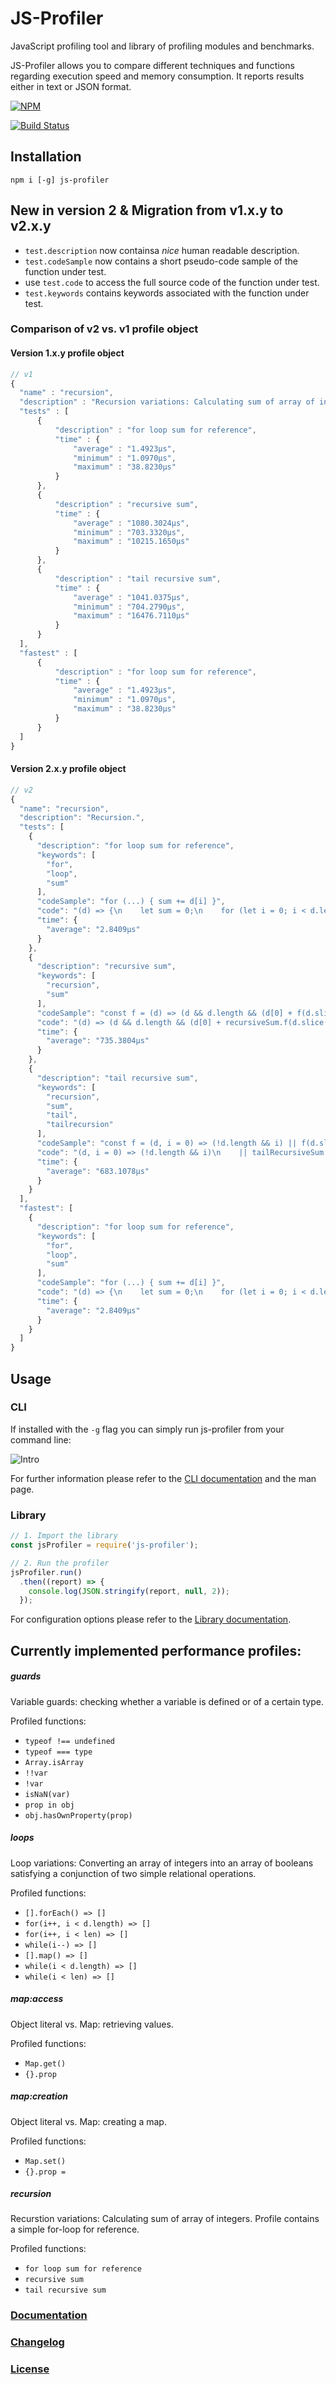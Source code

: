 # JS-Profiler

JavaScript profiling tool and library of profiling modules and benchmarks.

JS-Profiler allows you to compare different techniques and functions regarding execution speed and memory consumption. It reports results either in text or JSON format.

[![NPM](https://nodei.co/npm/js-profiler.png?downloads=true)](https://nodei.co/npm/js-profiler/)

[![Build Status](https://travis-ci.org/haensl/js-profiler.svg?branch=master)](https://travis-ci.org/haensl/js-profiler)

## Installation

`npm i [-g] js-profiler`

## New in version 2 & Migration from v1.x.y to v2.x.y
* `test.description` now containsa _nice_ human readable description.
* `test.codeSample` now contains a short pseudo-code sample of the function under test.
* use `test.code` to access the full source code of the function under test.
* `test.keywords` contains keywords associated with the function under test.

### Comparison of v2 vs. v1 profile object

#### Version 1.x.y profile object

```javascript
// v1
{
  "name" : "recursion",
  "description" : "Recursion variations: Calculating sum of array of integers. Profile contains a simple for-loop for reference.",
  "tests" : [
      {
          "description" : "for loop sum for reference",
          "time" : {
              "average" : "1.4923μs",
              "minimum" : "1.0970μs",
              "maximum" : "38.8230μs"
          }
      }, 
      {
          "description" : "recursive sum",
          "time" : {
              "average" : "1080.3024μs",
              "minimum" : "703.3320μs",
              "maximum" : "10215.1650μs"
          }
      }, 
      {
          "description" : "tail recursive sum",
          "time" : {
              "average" : "1041.0375μs",
              "minimum" : "704.2790μs",
              "maximum" : "16476.7110μs"
          }
      }
  ],
  "fastest" : [
      {
          "description" : "for loop sum for reference",
          "time" : {
              "average" : "1.4923μs",
              "minimum" : "1.0970μs",
              "maximum" : "38.8230μs"
          }
      }
  ]
}
```

#### Version 2.x.y profile object

```javascript
// v2
{
  "name": "recursion",
  "description": "Recursion.",
  "tests": [
    {
      "description": "for loop sum for reference",
      "keywords": [
        "for",
        "loop",
        "sum"
      ],
      "codeSample": "for (...) { sum += d[i] }",
      "code": "(d) => {\n    let sum = 0;\n    for (let i = 0; i < d.length; i++) {\n      sum += d[i];\n    }\n\n    return sum;\n  }",
      "time": {
        "average": "2.8409µs"
      }
    },
    {
      "description": "recursive sum",
      "keywords": [
        "recursion",
        "sum"
      ],
      "codeSample": "const f = (d) => (d && d.length && (d[0] + f(d.slice(1)))) || 0",
      "code": "(d) => (d && d.length && (d[0] + recursiveSum.f(d.slice(1)))) || 0",
      "time": {
        "average": "735.3804µs"
      }
    },
    {
      "description": "tail recursive sum",
      "keywords": [
        "recursion",
        "sum",
        "tail",
        "tailrecursion"
      ],
      "codeSample": "const f = (d, i = 0) => (!d.length && i) || f(d.slice(1), i + d[0])",
      "code": "(d, i = 0) => (!d.length && i)\n    || tailRecursiveSum.f(d.slice(1), i + d[0])",
      "time": {
        "average": "683.1078µs"
      }
    }
  ],
  "fastest": [
    {
      "description": "for loop sum for reference",
      "keywords": [
        "for",
        "loop",
        "sum"
      ],
      "codeSample": "for (...) { sum += d[i] }",
      "code": "(d) => {\n    let sum = 0;\n    for (let i = 0; i < d.length; i++) {\n      sum += d[i];\n    }\n\n    return sum;\n  }",
      "time": {
        "average": "2.8409µs"
      }
    }
  ]
}
```

## Usage

### CLI

If installed with the `-g` flag you can simply run js-profiler from your command line:

![Intro](intro.gif)

For further information please refer to the [CLI documentation](docs/cli.md) and the man page.

### Library

```javascript
// 1. Import the library
const jsProfiler = require('js-profiler');

// 2. Run the profiler
jsProfiler.run()
  .then((report) => {
    console.log(JSON.stringify(report, null, 2));
  });
```

For configuration options please refer to the [Library documentation](docs/lib.md).

## Currently implemented performance profiles:

##### guards
Variable guards: checking whether a variable is defined or of a certain type.

Profiled functions:
  * `typeof !== undefined`
  * `typeof === type`
  * `Array.isArray`
  * `!!var`
  * `!var`
  * `isNaN(var)`
  * `prop in obj`
  * `obj.hasOwnProperty(prop)`

##### loops
Loop variations: Converting an array of integers into an array of booleans satisfying a conjunction of two simple relational operations.

Profiled functions:
  * `[].forEach() => []`
  * `for(i++, i < d.length) => []`
  * `for(i++, i < len) => []`
  * `while(i--) => []`
  * `[].map() => []`
  * `while(i < d.length) => []`
  * `while(i < len) => []`

##### map:access
Object literal vs. Map: retrieving values.

Profiled functions:
  * `Map.get()`
  * `{}.prop`

##### map:creation
Object literal vs. Map: creating a map.

Profiled functions:
  * `Map.set()`
  * `{}.prop =`

##### recursion
Recurstion variations: Calculating sum of array of integers. Profile contains a simple for-loop for reference.

Profiled functions:
  * `for loop sum for reference`
  * `recursive sum`
  * `tail recursive sum`

### [Documentation](docs/index.md)

### [Changelog](CHANGELOG.md)

### [License](LICENSE)
